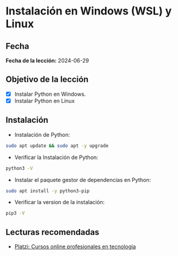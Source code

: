 # Instalación en Windows (WSL) y Linux

## Fecha
**Fecha de la lección:** 2024-06-29

## Objetivo de la lección
- [x] Instalar Python en Windows.
- [x] Instalar Python en Linux

## Instalación
- Instalación de Python:
```bash
sudo apt update && sudo apt -y upgrade
```
- Verificar la Instalación de Python:
```bash
python3 -V
```
- Instalar el paquete gestor de dependencias en Python:
```bash
sudo apt install -y python3-pip
```
- Verificar la version de la instalación:
```bash
pip3 -V
```



## Lecturas recomendadas
- [Platzi: Cursos online profesionales en tecnología](https://platzi.com/clases/2292-terminal/53893-opcional-instalar-wsl-usa-linux-dentro-de-windows/)